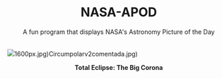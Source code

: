 <div align="center">
  <h1>
    NASA-APOD
  </h1>
</div>
  
<div align="center">
  A fun program that displays NASA's Astronomy Picture of the Day
</div>

<br>

![](https://apod.nasa.gov/apod/image/2305/BigCorona2023_Wittich_2371.jpg)1600px.jpg)Circumpolarv2comentada.jpg)

<p align = "center">
  <b>Total Eclipse: The Big Corona</b>
</p>
